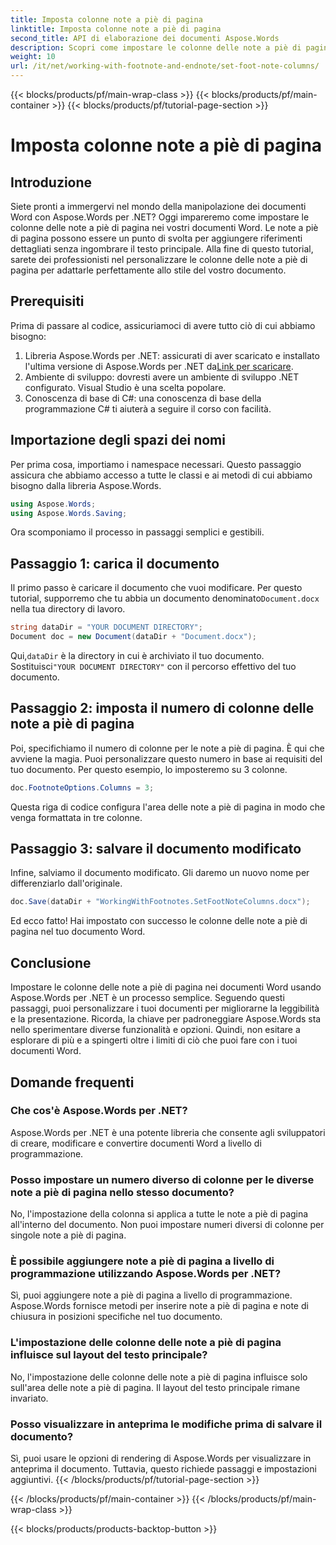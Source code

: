 ```yaml
---
title: Imposta colonne note a piè di pagina
linktitle: Imposta colonne note a piè di pagina
second_title: API di elaborazione dei documenti Aspose.Words
description: Scopri come impostare le colonne delle note a piè di pagina nei documenti Word usando Aspose.Words per .NET. Personalizza facilmente il layout delle note a piè di pagina con la nostra guida passo-passo.
weight: 10
url: /it/net/working-with-footnote-and-endnote/set-foot-note-columns/
---
```


{{< blocks/products/pf/main-wrap-class >}}
{{< blocks/products/pf/main-container >}}
{{< blocks/products/pf/tutorial-page-section >}}

# Imposta colonne note a piè di pagina

## Introduzione

Siete pronti a immergervi nel mondo della manipolazione dei documenti Word con Aspose.Words per .NET? Oggi impareremo come impostare le colonne delle note a piè di pagina nei vostri documenti Word. Le note a piè di pagina possono essere un punto di svolta per aggiungere riferimenti dettagliati senza ingombrare il testo principale. Alla fine di questo tutorial, sarete dei professionisti nel personalizzare le colonne delle note a piè di pagina per adattarle perfettamente allo stile del vostro documento.

## Prerequisiti

Prima di passare al codice, assicuriamoci di avere tutto ciò di cui abbiamo bisogno:

1.  Libreria Aspose.Words per .NET: assicurati di aver scaricato e installato l'ultima versione di Aspose.Words per .NET da[Link per scaricare](https://releases.aspose.com/words/net/).
2. Ambiente di sviluppo: dovresti avere un ambiente di sviluppo .NET configurato. Visual Studio è una scelta popolare.
3. Conoscenza di base di C#: una conoscenza di base della programmazione C# ti aiuterà a seguire il corso con facilità.

## Importazione degli spazi dei nomi

Per prima cosa, importiamo i namespace necessari. Questo passaggio assicura che abbiamo accesso a tutte le classi e ai metodi di cui abbiamo bisogno dalla libreria Aspose.Words.

```csharp
using Aspose.Words;
using Aspose.Words.Saving;
```

Ora scomponiamo il processo in passaggi semplici e gestibili.

## Passaggio 1: carica il documento

Il primo passo è caricare il documento che vuoi modificare. Per questo tutorial, supporremo che tu abbia un documento denominato`Document.docx` nella tua directory di lavoro.

```csharp
string dataDir = "YOUR DOCUMENT DIRECTORY"; 
Document doc = new Document(dataDir + "Document.docx");
```

 Qui,`dataDir` è la directory in cui è archiviato il tuo documento. Sostituisci`"YOUR DOCUMENT DIRECTORY"` con il percorso effettivo del tuo documento.

## Passaggio 2: imposta il numero di colonne delle note a piè di pagina

Poi, specifichiamo il numero di colonne per le note a piè di pagina. È qui che avviene la magia. Puoi personalizzare questo numero in base ai requisiti del tuo documento. Per questo esempio, lo imposteremo su 3 colonne.

```csharp
doc.FootnoteOptions.Columns = 3;
```

Questa riga di codice configura l'area delle note a piè di pagina in modo che venga formattata in tre colonne.

## Passaggio 3: salvare il documento modificato

Infine, salviamo il documento modificato. Gli daremo un nuovo nome per differenziarlo dall'originale.

```csharp
doc.Save(dataDir + "WorkingWithFootnotes.SetFootNoteColumns.docx");
```

Ed ecco fatto! Hai impostato con successo le colonne delle note a piè di pagina nel tuo documento Word.

## Conclusione

Impostare le colonne delle note a piè di pagina nei documenti Word usando Aspose.Words per .NET è un processo semplice. Seguendo questi passaggi, puoi personalizzare i tuoi documenti per migliorarne la leggibilità e la presentazione. Ricorda, la chiave per padroneggiare Aspose.Words sta nello sperimentare diverse funzionalità e opzioni. Quindi, non esitare a esplorare di più e a spingerti oltre i limiti di ciò che puoi fare con i tuoi documenti Word.

## Domande frequenti

### Che cos'è Aspose.Words per .NET?  
Aspose.Words per .NET è una potente libreria che consente agli sviluppatori di creare, modificare e convertire documenti Word a livello di programmazione.

### Posso impostare un numero diverso di colonne per le diverse note a piè di pagina nello stesso documento?  
No, l'impostazione della colonna si applica a tutte le note a piè di pagina all'interno del documento. Non puoi impostare numeri diversi di colonne per singole note a piè di pagina.

### È possibile aggiungere note a piè di pagina a livello di programmazione utilizzando Aspose.Words per .NET?  
Sì, puoi aggiungere note a piè di pagina a livello di programmazione. Aspose.Words fornisce metodi per inserire note a piè di pagina e note di chiusura in posizioni specifiche nel tuo documento.

### L'impostazione delle colonne delle note a piè di pagina influisce sul layout del testo principale?  
No, l'impostazione delle colonne delle note a piè di pagina influisce solo sull'area delle note a piè di pagina. Il layout del testo principale rimane invariato.

### Posso visualizzare in anteprima le modifiche prima di salvare il documento?  
Sì, puoi usare le opzioni di rendering di Aspose.Words per visualizzare in anteprima il documento. Tuttavia, questo richiede passaggi e impostazioni aggiuntivi.
{{< /blocks/products/pf/tutorial-page-section >}}

{{< /blocks/products/pf/main-container >}}
{{< /blocks/products/pf/main-wrap-class >}}

{{< blocks/products/products-backtop-button >}}
